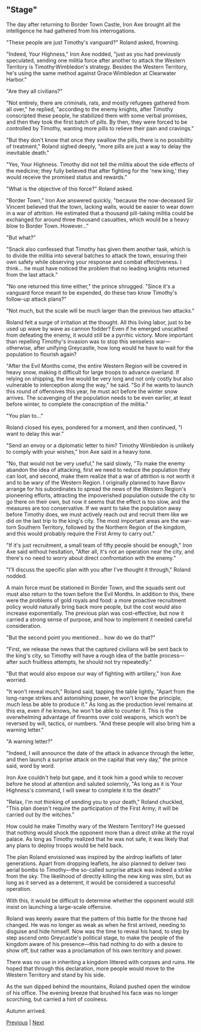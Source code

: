 ## "Stage"
The day after returning to Border Town Castle, Iron Axe brought all the intelligence he had gathered from his interrogations.



"These people are just Timothy's vanguard?" Roland asked, frowning.



"Indeed, Your Highness," Iron Axe nodded, "just as you had previously speculated, sending one militia force after another to attack the Western Territory is Timothy·Wimbledon's strategy. Besides the Western Territory, he's using the same method against Grace·Wimbledon at Clearwater Harbor."



"Are they all civilians?"



"Not entirely, there are criminals, rats, and mostly refugees gathered from all over," he replied, "according to the enemy knights, after Timothy conscripted these people, he stabilized them with some verbal promises, and then they took the first batch of pills. By then, they were forced to be controlled by Timothy, wanting more pills to relieve their pain and cravings."



"But they don't know that once they swallow the pills, there is no possibility of treatment," Roland sighed deeply, "more pills are just a way to delay the inevitable death."



"Yes, Your Highness. Timothy did not tell the militia about the side effects of the medicine; they fully believed that after fighting for the 'new king,' they would receive the promised status and rewards."



"What is the objective of this force?" Roland asked.



"Border Town," Iron Axe answered quickly, "because the now-deceased Sir Vincent believed that the town, lacking walls, would be easier to wear down in a war of attrition. He estimated that a thousand pill-taking militia could be exchanged for around three thousand casualties, which would be a heavy blow to Border Town. However..."



"But what?"

"Snack also confessed that Timothy has given them another task, which is to divide the militia into several batches to attack the town, ensuring their own safety while observing your response and combat effectiveness. I think... he must have noticed the problem that no leading knights returned from the last attack."

"No one returned this time either," the prince shrugged. "Since it's a vanguard force meant to be expended, do these two know Timothy's follow-up attack plans?"

"Not much, but the scale will be much larger than the previous two attacks."

Roland felt a surge of irritation at the thought. All this living labor, just to be used up wave by wave as cannon fodder? Even if he emerged unscathed from defeating the enemy, it would still be a pyrrhic victory. More important than repelling Timothy's invasion was to stop this senseless war—otherwise, after unifying Greycastle, how long would he have to wait for the population to flourish again?

"After the Evil Months come, the entire Western Region will be covered in heavy snow, making it difficult for large troops to advance overland. If relying on shipping, the line would be very long and not only costly but also vulnerable to interception along the way," he said. "So if he wants to launch this round of offensives this year, he must act before the winter snow arrives. The scavenging of the population needs to be even earlier, at least before winter, to complete the conscription of the militia."

"You plan to..."

Roland closed his eyes, pondered for a moment, and then continued, "I want to delay this war."

"Send an envoy or a diplomatic letter to him? Timothy Wimbledon is unlikely to comply with your wishes," Iron Axe said in a heavy tone.



"No, that would not be very useful," he said slowly, "To make the enemy abandon the idea of attacking, first we need to reduce the population they can loot, and second, make them realize that a war of attrition is not worth it and to be wary of the Western Region. I originally planned to have Barov arrange for his subordinates to spread the news of the Western Region's pioneering efforts, attracting the impoverished population outside the city to go there on their own, but now it seems that the effect is too slow, and the measures are too conservative. If we want to take the population away before Timothy does, we must actively reach out and recruit them like we did on the last trip to the king's city. The most important areas are the war-torn Southern Territory, followed by the Northern Region of the kingdom, and this would probably require the First Army to carry out."



"If it's just recruitment, a small team of fifty people should be enough," Iron Axe said without hesitation, "After all, it's not an operation near the city, and there's no need to worry about direct confrontation with the enemy."



"I'll discuss the specific plan with you after I've thought it through," Roland nodded.



A main force must be stationed in Border Town, and the squads sent out must also return to the town before the Evil Months. In addition to this, there were the problems of gold royals and food: a more proactive recruitment policy would naturally bring back more people, but the cost would also increase exponentially. The previous plan was cost-effective, but now it carried a strong sense of purpose, and how to implement it needed careful consideration.



"But the second point you mentioned... how do we do that?"



"First, we release the news that the captured civilians will be sent back to the king's city, so Timothy will have a rough idea of the battle process—after such fruitless attempts, he should not try repeatedly."



"But that would also expose our way of fighting with artillery," Iron Axe worried.



"It won't reveal much," Roland said, tapping the table lightly, "Apart from the long-range strikes and astonishing power, he won't know the principle, much less be able to produce it." As long as the production level remains at this era, even if he knows, he won't be able to counter it. This is the overwhelming advantage of firearms over cold weapons, which won't be reversed by will, tactics, or numbers. "And these people will also bring him a warning letter."



"A warning letter?"



"Indeed, I will announce the date of the attack in advance through the letter, and then launch a surprise attack on the capital that very day," the prince said, word by word.



Iron Axe couldn't help but gape, and it took him a good while to recover before he stood at attention and saluted solemnly, "As long as it is Your Highness's command, I will swear to complete it to the death!"



"Relax, I'm not thinking of sending you to your death," Roland chuckled, "This plan doesn't require the participation of the First Army; it will be carried out by the witches."



How could he make Timothy wary of the Western Territory? He guessed that nothing would shock the opponent more than a direct strike at the royal palace. As long as Timothy realized that he was not safe, it was likely that any plans to deploy troops would be held back.



The plan Roland envisioned was inspired by the airdrop leaflets of later generations. Apart from dropping leaflets, he also planned to deliver two aerial bombs to Timothy—the so-called surprise attack was indeed a strike from the sky. The likelihood of directly killing the new king was slim, but as long as it served as a deterrent, it would be considered a successful operation.



With this, it would be difficult to determine whether the opponent would still insist on launching a large-scale offensive.



Roland was keenly aware that the pattern of this battle for the throne had changed. He was no longer as weak as when he first arrived, needing to disguise and hide himself. Now was the time to reveal his hand, to step by step ascend onto Greycastle's political stage, to make the people of the kingdom aware of his presence—this had nothing to do with a desire to show off, but rather was a proclamation of his own territory and power.



There was no use in inheriting a kingdom littered with corpses and ruins. He hoped that through this declaration, more people would move to the Western Territory and stand by his side.



As the sun dipped behind the mountains, Roland pushed open the window of his office. The evening breeze that brushed his face was no longer scorching, but carried a hint of coolness.



Autumn arrived.





[Previous](CH0281.md) | [Next](CH0283.md)
